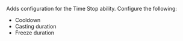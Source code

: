 Adds configuration for the Time Stop ability.
Configure the following:
* Cooldown
* Casting duration
* Freeze duration